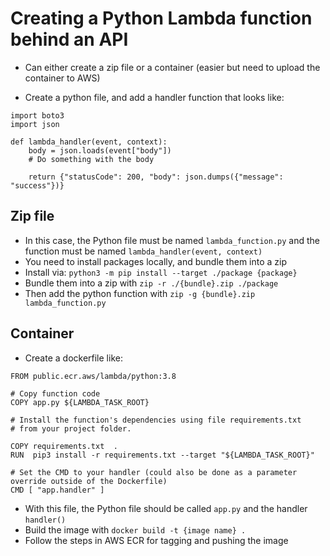 # Creating a Python Lambda function behind an API

- Can either create a zip file or a container (easier but need to upload the container to AWS)

- Create a python file, and add a handler function that looks like:

```
import boto3
import json

def lambda_handler(event, context):
    body = json.loads(event["body"])
    # Do something with the body

    return {"statusCode": 200, "body": json.dumps({"message": "success"})}
```

## Zip file

- In this case, the Python file must be named `lambda_function.py` and the function must be named `lambda_handler(event, context)`
- You need to install packages locally, and bundle them into a zip
- Install via: `python3 -m pip install --target ./package {package}`
- Bundle them into a zip with `zip -r ./{bundle}.zip ./package`
- Then add the python function with `zip -g {bundle}.zip lambda_function.py`

## Container

- Create a dockerfile like:

```
FROM public.ecr.aws/lambda/python:3.8

# Copy function code
COPY app.py ${LAMBDA_TASK_ROOT}

# Install the function's dependencies using file requirements.txt
# from your project folder.

COPY requirements.txt  .
RUN  pip3 install -r requirements.txt --target "${LAMBDA_TASK_ROOT}"

# Set the CMD to your handler (could also be done as a parameter override outside of the Dockerfile)
CMD [ "app.handler" ]
```

- With this file, the Python file should be called `app.py` and the handler `handler()`
- Build the image with `docker build -t {image name} .`
- Follow the steps in AWS ECR for tagging and pushing the image
